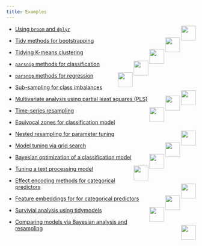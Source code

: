 ```yaml
---
title: Examples
---
```



* [Using `broom` and `dplyr`](./broom-and-dplyr) <img src="/images/pkg_list_2.png"  align="right"  height="39">

* [Tidy methods for bootstrapping](./tidy-bootstrapping) <img src="/images/pkg_list_3.png"  align="right"  height="39">

* [Tidying K-means clustering](./tidying-k-means-clustering) <img src="/images/broom.png"  align="right"  height="39">

* [`parsnip` methods for classification](./parsnip-classification-example) <img src="/images/pkg_list_5.png"  align="right"  height="39">

* [`parsnip` methods for regression](./parsnip-regression-example) <img src="/images/pkg_list_5.png"  align="right"  height="39">

* [Sub-sampling for class imbalances](./sub-sampling) <img src="/images/recipes_tune.png"  align="right"  height="39">

* [Multivariate analysis using partial least squares (PLS)](./multivariate-pls) <img src="/images/recipes.png"  align="right"  height="39">

* [Time-series resampling](./time-series) <img src="/images/pkg_list_6.png"  align="right"  height="39">

* [Equivocal zones for classification model](./equivocal-zones)

* [Nested resampling for parameter tuning](./nested-resampling) <img src="/images/rsample.png"  align="right"  height="39">

* [Model tuning via grid search](./model-tuning-via-grid-search) <img src="/images/pkg_list_1.png"  align="right"  height="39">

* [Bayesian optimization of a classification model](./bayesian-optimization) <img src="/images/pkg_list_1.png"  align="right"  height="39">

* [Tuning a text processing model](./text-analysis) <img src="/images/pkg_list_7.png"  align="right"  height="39">

* [Effect encoding methods for categorical predictors](./effect-encoding-with-embed) <img src="/images/recipes.png"  align="right"  height="39">

* [Feature embeddings for for categorical predictors](./feature-embedding) <img src="/images/recipes.png"  align="right"  height="39">

* [Survivial analysis using tidymodels](./survivial-analysis) <img src="/images/pkg_list_8.png"  align="right"  height="39">

* [Comparing models via Bayesian analysis and resampling](./bayesian-methods-comparing-models) <img src="/images/pkg_list_9.png"  align="right"  height="39">




